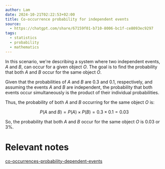 ```yaml
---
author: Lam
date: 2024-10-21T02:22:53+02:00
title: Co-occurrence probability for independent events
source:
  - https://chatgpt.com/share/67159f01-b710-8006-bc1f-ce8093ec9297
tags:
  - statistics
  - probability
  - mathematics
---
```


In this scenario, we're describing a system where two independent events, $A$ and $B$, can occur for a given object $O$. The goal is to find the probability that both $A$ and $B$ occur for the same object $O$.

Given that the probabilities of $A$ and $B$ are 0.3 and 0.1, respectively, and assuming the events $A$ and $B$ are independent, the probability that both events occur simultaneously is the product of their individual probabilities.

Thus, the probability of both $A$ and $B$ occurring for the same object $O$ is:

$$
P(A \text{ and } B) = P(A) \times P(B) = 0.3 \times 0.1 = 0.03
$$

So, the probability that both $A$ and $B$ occur for the same object $O$ is 0.03 or 3%.

# Relevant notes

[co-occurrences-probability-dependent-events](Resources/co-occurrences-probability-dependent-events.md)
